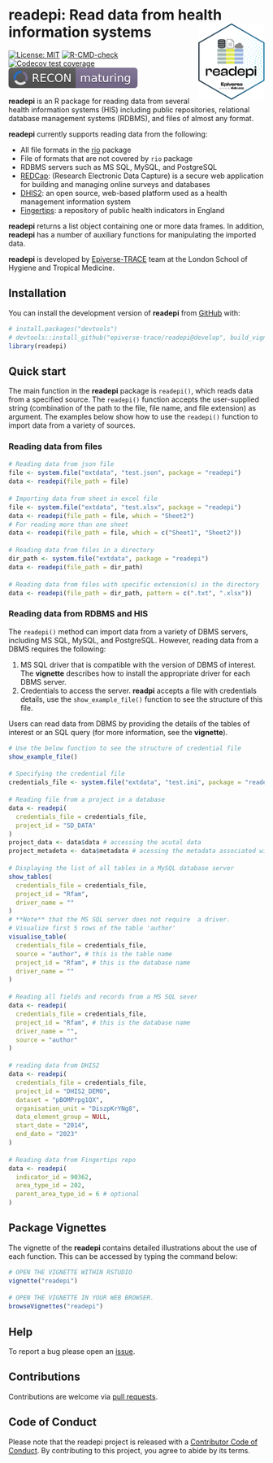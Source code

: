 
<!-- README.md is generated from README.Rmd. Please edit that file -->

# readepi: Read data from health information systems <img src="man/figures/logo.png" align="right" width="130"/>

<!-- badges: start -->

[![License:
MIT](https://img.shields.io/badge/License-MIT-yellow.svg)](https://opensource.org/licenses/MIT)
[![R-CMD-check](https://github.com/epiverse-trace/readepi/actions/workflows/R-CMD-check.yaml/badge.svg)](https://github.com/epiverse-trace/readepi/actions/workflows/R-CMD-check.yaml)
[![Codecov test
coverage](https://codecov.io/gh/epiverse-trace/readepi/branch/main/graph/badge.svg)](https://app.codecov.io/gh/epiverse-trace/readepi?branch=main)
[![lifecycle-concept](https://raw.githubusercontent.com/reconverse/reconverse.github.io/master/images/badge-maturing.svg)](https://www.reconverse.org/lifecycle.html#concept)
<!-- badges: end -->

**readepi** is an R package for reading data from several health
information systems (HIS) including public repositories, relational
database management systems (RDBMS), and files of almost any format.

**readepi** currently supports reading data from the following:

- All file formats in the
  [rio](https://cran.r-project.org/web/packages/rio/vignettes/rio.html)
  package  
- File of formats that are not covered by `rio` package  
- RDBMS servers such as MS SQL, MySQL, and PostgreSQL 
- [REDCap](https://projectredcap.org/software/): (Research Electronic
  Data Capture) is a secure web application for building and managing
  online surveys and databases  
- [DHIS2](https://dhis2.org/about/): an open source, web-based platform
  used as a health management information system  
- [Fingertips](https://fingertips.phe.org.uk/): a repository of public
  health indicators in England

**readepi** returns a list object containing one or more data frames. In
addition, **readepi** has a number of auxiliary functions for
manipulating the imported data.

**readepi** is developed by
[Epiverse-TRACE](https://data.org/initiatives/epiverse/) team at the
London School of Hygiene and Tropical Medicine.

## Installation

You can install the development version of **readepi** from
[GitHub](https://github.com/) with:

``` r
# install.packages("devtools")
# devtools::install_github("epiverse-trace/readepi@develop", build_vignettes = TRUE)
library(readepi)
```

## Quick start

The main function in the **readepi** package is `readepi()`, which reads
data from a specified source. The `readepi()` function accepts the
user-supplied string (combination of the path to the file, file name,
and file extension) as argument. The examples below show how to use the
`readepi()` function to import data from a variety of sources.

### Reading data from files

``` r
# Reading data from json file 
file <- system.file("extdata", "test.json", package = "readepi")
data <- readepi(file_path = file)

# Importing data from sheet in excel file
file <- system.file("extdata", "test.xlsx", package = "readepi")
data <- readepi(file_path = file, which = "Sheet2")
# For reading more than one sheet
data <- readepi(file_path = file, which = c("Sheet1", "Sheet2"))

# Reading data from files in a directory
dir_path <- system.file("extdata", package = "readepi")
data <- readepi(file_path = dir_path)

# Reading data from files with specific extension(s) in the directory
data <- readepi(file_path = dir_path, pattern = c(".txt", ".xlsx"))
```

### Reading data from RDBMS and HIS

The `readepi()` method can import data from a variety of DBMS servers,
including MS SQL, MySQL, and PostgreSQL. However, reading data from a
DBMS requires the following:

1.  MS SQL driver that is compatible with the version of DBMS of
    interest. The **vignette** describes how to install the appropriate
    driver for each DBMS server.  
2.  Credentials to access the server. **readpi** accepts a file with
    credentials details, use the `show_example_file()` function to see
    the structure of this file.

Users can read data from DBMS by providing the details of the tables of
interest or an SQL query (for more information, see the **vignette**).

``` r
# Use the below function to see the structure of credential file
show_example_file()

# Specifying the credential file
credentials_file <- system.file("extdata", "test.ini", package = "readepi")

# Reading file from a project in a database
data <- readepi(
  credentials_file = credentials_file,
  project_id = "SD_DATA"
)
project_data <- data$data # accessing the acutal data
project_metadeta <- data$metadata # acessing the metadata associated with project

# Displaying the list of all tables in a MySQL database server
show_tables(
  credentials_file = credentials_file,
  project_id = "Rfam",
  driver_name = ""
)
# **Note** that the MS SQL server does not require  a driver. 
# Visualize first 5 rows of the table 'author'
visualise_table(
  credentials_file = credentials_file,
  source = "author", # this is the table name
  project_id = "Rfam", # this is the database name
  driver_name = ""
)

# Reading all fields and records from a MS SQL sever
data <- readepi(
  credentials_file = credentials_file,
  project_id = "Rfam", # this is the database name
  driver_name = "",
  source = "author"
)

# reading data from DHIS2
data <- readepi(
  credentials_file = credentials_file,
  project_id = "DHIS2_DEMO",
  dataset = "pBOMPrpg1QX",
  organisation_unit = "DiszpKrYNg8",
  data_element_group = NULL,
  start_date = "2014",
  end_date = "2023"
)

# Reading data from Fingertips repo
data <- readepi(
  indicator_id = 90362,
  area_type_id = 202,
  parent_area_type_id = 6 # optional
)
```

## Package Vignettes

The vignette of the **readepi** contains detailed illustrations about
the use of each function. This can be accessed by typing the command
below:

``` r
# OPEN THE VIGNETTE WITHIN RSTUDIO
vignette("readepi")

# OPEN THE VIGNETTE IN YOUR WEB BROWSER. 
browseVignettes("readepi")
```

## Help

To report a bug please open an
[issue](https://github.com/%7B%7B%20gh_repo%20%7D%7D/issues/new/choose).

## Contributions

Contributions are welcome via [pull
requests](https://github.com/epiverse-trace/readepi/pulls).

## Code of Conduct

Please note that the readepi project is released with a [Contributor
Code of
Conduct](https://contributor-covenant.org/version/2/0/CODE_OF_CONDUCT.html).
By contributing to this project, you agree to abide by its terms.
